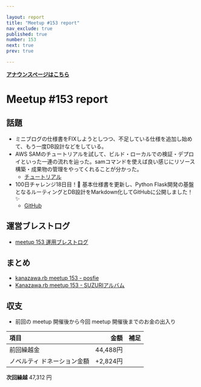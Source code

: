```yaml
---

layout: report
title: "Meetup #153 report"
nav_exclude: true
published: true
number: 153
next: true
prev: true

---
```

<!-- 公開時は上記 published: false を true に変更する -->

<div style="text-align: left;"><a href="/153"><strong>アナウンスページはこちら</strong></a></div>

# Meetup #153 report

## 話題

* ミニブログの仕様書をFIXしようとしつつ、不足している仕様を追加し始めて、もう一度DB設計などをしている。
* AWS SAMのチュートリアルを試して、ビルド・ローカルでの検証・デプロイといった一連の流れを辿った。samコマンドを使えば良い感じにリソース構築・成果物の管理をやってくれることが分かった。
  + [チュートリアル](https://docs.aws.amazon.com/ja_jp/serverless-application-model/latest/developerguide/serverless-getting-started-hello-world.html)
* 100日チャレンジ18日目！📝 基本仕様書を更新し、Python Flask開発の基盤となるルーティングとDB設計をMarkdown化してGitHubに公開しました！✨
  + [GitHub](https://github.com/miyakawa2449/100DaysOfCode-016_miniBlog)

## 運営ブレストログ

* [meetup 153 運用ブレストログ](https://github.com/kanazawarb/meetup/wiki/meetup-153-%E9%81%8B%E7%94%A8%E3%83%96%E3%83%AC%E3%82%B9%E3%83%88%E3%83%AD%E3%82%B0)

## まとめ

<!-- posfie, 30days のリンクをいれる -->

* [kanazawa.rb meetup 153 - posfie](https://posfie.com/@cotton_desu/p/82heVeD)
* [Kanazawa.rb meetup 153 - SUZURIアルバム](http://30d.jp/kzrb/141)

## 収支

<!-- 適宜更新する(以下は meetup 153 の内容を例示) -->

* 前回の meetup 開催後から今回 meetup 開催後までのお金の出入り

|項目                           |      金額 |補足                                               |
|:------------------------------|--------:|:--------------------------------------------------|
| 前回繰越金                    | 44,488円 |                                                   |
| ノベルティ ドネーション金額        | +2,824円 |                    |

**次回繰越**  47,312 円
